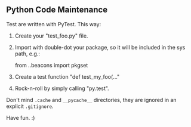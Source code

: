 ## Python Code Maintenance

Test are written with PyTest. This way:

1. Create your "test_foo.py" file.

2. Import with double-dot your package,
   so it will be included in the sys path, e.g.:

   from ..beacons import pkgset

3. Create a test function "def test_my_foo(..."

4. Rock-n-roll by simply calling "py.test".


Don't mind `.cache` and `__pycache__` directories,
they are ignored in an explicit `.gitignore`.

Have fun. :)

